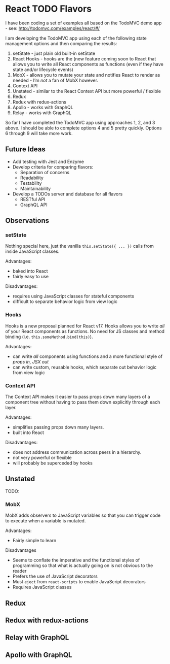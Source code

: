 # React TODO Flavors

I have been coding a set of examples all based on the TodoMVC demo app - see: http://todomvc.com/examples/react/#/

I am developing the TodoMVC app using each of the following state management options and then comparing the results:

1. setState - just plain old built-in setState
2. React Hooks - hooks are the (new feature coming soon to React that allows you to write all React components as functions (even if they have state and/or lifecycle events)
3. MobX - allows you to mutate your state and notifies React to render as needed - I’m *not* a fan of MobX however.
4. Context API
5. Unstated - similar to the React Context API but more powerful / flexible
6. Redux
7. Redux with redux-actions
8. Apollo - works with GraphQL
9. Relay - works with GraphQL

So far I have completed the TodoMVC app using approaches 1, 2, and 3 above. I should be able to complete options 4 and 5 pretty quickly. Options 6 through 9 will take more work.

## Future Ideas

* Add testing with Jest and Enzyme
* Develop criteria for comparing flavors:
  * Separation of concerns
  * Readability
  * Testability
  * Maintainability
* Develop a TODOs server and database for all flavors
  * RESTful API
  * GraphQL API

## Observations

### setState

Nothing special here, just the vanilla `this.setState({ ... })` calls from inside JavaScript classes.

Advantages:
* baked into React
* fairly easy to use

Disadvantages:
* requires using JavaScript classes for stateful components
* difficult to separate behavior logic from view logic


### Hooks

Hooks is a new proposal planned for React v17. Hooks allows you to write *all* of your React components as functions. No need for JS classes and method binding (i.e. `this.someMethod.bind(this)`).

Advantages:
* can write *all* components using functions and a more functional style of _props in, JSX out_
* can write custom, reusable hooks, which separate out behavior logic from view logic


### Context API

The Context API makes it easier to pass props down many layers of a component tree without having to pass them down explicitly through each layer.

Advantages:
* simplifies passing props down many layers.
* built into React

Disadvantages:
* does not address communication across peers in a hierarchy.
* not very powerful or flexible
* will probably be superceded by hooks


## Unstated

TODO:


### MobX

MobX adds observers to JavaScript variables so that you can trigger code to execute when a variable is mutated.

Advantages:
* Fairly simple to learn

Disadvantages
* Seems to conflate the imperative and the functional styles of programming so that what is actually going on is not obvious to the reader
* Prefers the use of JavaScript decorators
* Must `eject` from `react-scripts` to enable JavaScript decorators
* Requires JavaScript classes

## Redux


## Redux with redux-actions


## Relay with GraphQL


## Apollo with GraphQL

